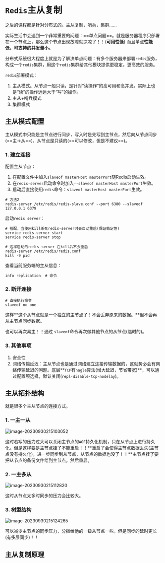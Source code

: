 # `Redis`主从复制

之后的课程都是针对分布式的。主从复制，哨兵，集群......

实际生活中会遇到一个非常重要的问题：==单点问题==。就是服务器程序只部署在一个节点上，那么这个节点出现故障就凉凉了！！(**可用性低**)  而且单点**性能低，可支持的并发量小。**

分布式系统很大程度上就是为了解决单点问题：有多个服务器来部署`redis`服务，构成一个`redis`集群，用这个`redis`集群给其他模块提供更稳定，更高效的服务。

`redis`部署模式：

1. 主从模式。从节点一般只读，是针对“读操作”的高可用和高并发。实际上也是“读”的操作远远大于“写”的操作。
2. 主从+哨兵模式
3. 集群模式

## 主从模式配置

主从模式中只能是主节点进行同步，写入时是先写到主节点，然后向从节点同步(==主->从==)。从节点是只读的(==可以修改，但是不建议==)。

### 1. 建立连接

配置主从节点：

1. 在配置文件中加入`slaveof masterHost masterPort`随Redis启动生效。
2. 在`redis-server`启动命令时加入`--slaveof masterHost masterPort`生效。
3. 启动后直接使用`redis`命令：`slaveof masterHost masterPort`生效。  

```shell 
# 方法2
redis-server /etc/redis/redis-slave.conf --port 6380 --slaveof 127.0.0.1 6379
```

启动`redis server`：

```shell 
# 搭配，当使用kill杀死redis-server时会自动重启(保证稳定性)
service redis-server start  
service redis-server stop

# 这样启动的redis-server 在kill后不会重启
redis-server /etc/redis/redis.conf
kill -9 pid
```

查看当前服务端的主从信息：

```shell
info replication  # 命令
```

### 2. 断开连接

```shell 
# 直接执行命令
slaveof no one
```

这样**这个从节点就是一个独立的主节点了！不会丢弃原来的数据。**但不会再从主节点同步数据。

也可以再次易主！！通过 `slaveof`命令再次做其他节点的从节点(临时的)。

### 3. 其他事项

1. 安全性
2. 网络传输延迟：主从节点也是通过网络建立连接传输数据的，这就势必会有网络传输延迟的问题。底层**`TCP`有`nagle`算法(增大延迟，节省带宽)**，可以通过配置项选择，默认关闭(`repl-disable-tcp-nodelay`)。

## 主从拓扑结构

就是很多个主从节点的连接方式。

### 1. 一主一从

![image-20230930215103052](E:\Note\Redis\Redis主从复制.assets\image-20230930215103052.png)

这时若写的压力过大可以关闭主节点的`AOF`持久化机制，只在从节点上进行持久化。但是这样要是主节点挂了不能重启！！**重启了会使得主节点数据丢失(主节点没有持久化)，进一步同步到从节点，从节点的数据也没了！！**主节点挂了要把从节点的备份文件给到主节点，然后重启。

### 2. 一主多从

![image-20230930215112820](E:\Note\Redis\Redis主从复制.assets\image-20230930215112820.png)

这时从节点太多时同步的压力会比较大。

### 3. 树型结构

![image-20230930215124265](E:\Note\Redis\Redis主从复制.assets\image-20230930215124265.png)

可以减少主节点的同步压力，分摊给他的一级从节点一些。但是同步的延时更长(有多层同步)！！

## 主从复制原理

